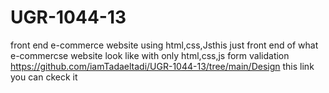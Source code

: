 # UGR-1044-13
front end e-commerce website using html,css,Jsthis just front end of what e-commercse website look like with only html,css,js form validation
https://github.com/iamTadaeltadi/UGR-1044-13/tree/main/Design this link you can ckeck it
